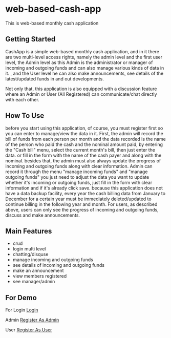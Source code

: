 # web-based-cash-app
This is web-based monthly cash application

## Getting Started
CashApp is a simple web-based monthly cash application, and in it there are two multi-level access rights, namely the admin level and the first user level, the Admin level as this Admin is the administrator or manager of incoming and outgoing funds and can also manage various kinds of data in it. , and the User level he can also make announcements, see details of the latest/updated funds in and out developments.

Not only that, this application is also equipped with a discussion feature where an Admin or User (All Registered) can communicate/chat directly with each other.

## How To Use
before you start using this application, of course, you must register first so you can enter to manage/view the data in it. First, the admin will record the bill of funds from each person per month and the data recorded is the name of the person who paid the cash and the nominal amount paid, by entering the "Cash bill" menu, select the current month's bill, then just enter the data. or fill in the form with the name of the cash payer and along with the nominal. besides that, the admin must also always update the progress of incoming and outgoing funds along with clear information. Admin can record it through the menu "manage incoming funds" and "manage outgoing funds" you just need to adjust the data you want to update whether it's incoming or outgoing funds, just fill in the form with clear information and if it's already click save. because this application does not have a data backup facility, every year the cash billing data from January to December for a certain year must be immediately deleted/updated to continue billing in the following year and month. For users, as described above, users can only see the progress of incoming and outgoing funds, discuss and make announcements.


## Main Features
* crud
* login multi level
* chatting/disquse
* manage incoming and outgoing funds
* see details of incoming and outgoing funds
* make an announcement
* view members registered
* see manager/admin

## For Demo
For Login
[Login](http://demoapp.infinityfreeapp.com/)

Admin
[Register As Admin](http://demoapp.infinityfreeapp.com/registrasi)


User
[Register As User](http://demoapp.infinityfreeapp.com/registrasi/user)
